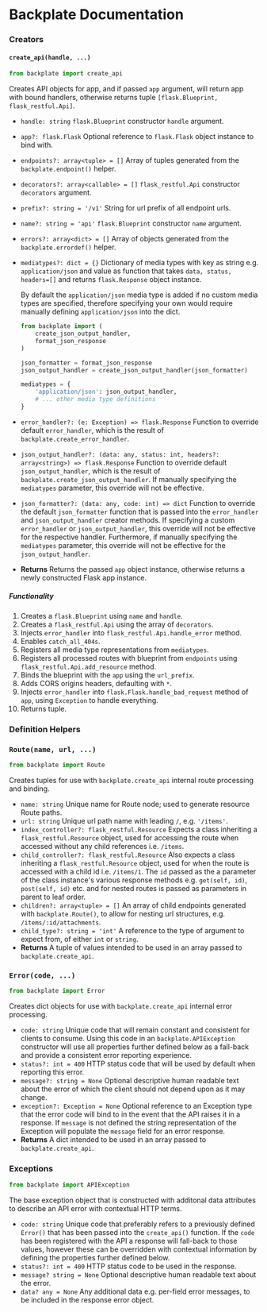 # Backplate Documentation

### Creators

#### `create_api(handle, ...)`

```python
from backplate import create_api
```

Creates API objects for app, and if passed `app` argument, will return app with bound handlers, otherwise returns tuple `[flask.Blueprint, flask_restful.Api]`.

- `handle: string`
  `flask.Blueprint` constructor `handle` argument.

- `app?: flask.Flask`
  Optional reference to `flask.Flask` object instance to bind with.

- `endpoints?: array<tuple> = []`
  Array of tuples generated from the `backplate.endpoint()` helper.

- `decorators?: array<callable> = []`
  `flask_restful.Api` constructor `decorators` argument.

- `prefix?: string = '/v1'`
  String for url prefix of all endpoint urls.

- `name?: string = 'api'`
  `flask.Blueprint` constructor `name` argument.

- `errors?: array<dict> = []`
  Array of objects generated from the `backplate.errordef()` helper.

- `mediatypes?: dict = {}`
  Dictionary of media types with key as string e.g. `application/json` and value as function that takes `data, status, headers=[]` and returns `flask.Response` object instance.

  By default the `application/json` media type is added if no custom media types are specified, therefore specifying your own would require manually defining `application/json` into the dict.

  ```python
  from backplate import (
      create_json_output_handler,
      format_json_response
  )

  json_formatter = format_json_response
  json_output_handler = create_json_output_handler(json_formatter)

  mediatypes = {
      'application/json': json_output_handler,
      # ... other media type definitions
  }
  ```

- `error_handler?: (e: Exception) => flask.Response`
  Function to override default `error_handler`, which is the result of `backplate.create_error_handler`.

- `json_output_handler?: (data: any, status: int, headers?: array<string>) => flask.Response`
  Function to override default `json_output_handler`, which is the result of `backplate.create_json_output_handler`. If manually specifying the `mediatypes` parameter, this override will not be effective.

- `json_formatter?: (data: any, code: int) => dict`
  Function to override the default `json_formatter` function that is passed into the `error_handler` and `json_output_handler` creator methods.
  If specifying a custom `error_handler` or `json_output_handler`, this override will not be effective for the respective handler. Furthermore, if manually specifying the `mediatypes` parameter, this override will not be effective for the `json_output_handler`.

- **Returns**
  Returns the passed `app` object instance, otherwise returns a newly constructed Flask app instance.



##### Functionality
1. Creates a `flask.Blueprint` using `name` and `handle`.
2. Creates a `flask_restful.Api` using the array of `decorators`.
3. Injects `error_handler` into `flask_restful.Api.handle_error` method.
4. Enables `catch_all_404s`.
5. Registers all media type representations from `mediatypes`.
6. Registers all processed routes with blueprint from `endpoints` using `flask_restful.Api.add_resource` method.
7. Binds the blueprint with the `app` using the `url_prefix`.
8. Adds CORS origins headers, defaulting with `*`.
9. Injects `error_handler` into `flask.Flask.handle_bad_request` method of `app`, using `Exception` to handle everything.
10. Returns tuple.



### Definition Helpers

### `Route(name, url, ...)`

```python
from backplate import Route
```

Creates tuples for use with `backplate.create_api` internal route processing and binding.

- `name: string`
  Unique name for Route node; used to generate resource Route paths.
- `url: string`
  Unique url path name with leading `/`, e.g. `'/items'`.
- `index_controller?: flask_restful.Resource`
  Expects a class inheriting a `flask_restful.Resource` object, used for accessing the route when accessed without any child references i.e. `/items`.
- `child_controller?: flask_restful.Resource`
  Also expects a class inheriting a `flask_restful.Resource` object, used for when the route is accessed with a child id i.e. `/items/1`.
  The `id` passed as the a parameter of the class instance's various response methods e.g. `get(self, id)`, `post(self, id)` etc. and for nested routes is passed as parameters in parent to leaf order.
- `children?: array<tuple> = []`
  An array of child endpoints generated with `backplate.Route()`, to allow for nesting url structures, e.g. `/items/:id/attachments`.
- `child_type?: string = 'int'`
  A reference to the type of argument to expect from, of either `int` or `string`.
- **Returns**
  A tuple of values intended to be used in an array passed to `backplate.create_api`.



### `Error(code, ...)`

```python
from backplate import Error
```

Creates dict objects for use with `backplate.create_api` internal error processing.

- `code: string`
  Unique code that will remain constant and consistent for clients to consume. Using this code in an `backplate.APIException` constructor will use all properties further defined below as a fall-back and provide a consistent error reporting experience.
- `status?: int = 400`
  HTTP status code that will be used by default when reporting this error.
- `message?: string = None`
  Optional descriptive human readable text about the error of which the client should not depend upon as it may change.
- `exception?: Exception = None`
  Optional reference to an Exception type that the error code will bind to in the event that the API raises it in a response. If `message` is not defined the string representation of the Exception will populate the `message` field for an error response.
- **Returns**
  A dict intended to be used in an array passed to `backplate.create_api`.



### Exceptions

```python
from backplate import APIException
```

The base exception object that is constructed with additonal data attributes to describe an API error with contextual HTTP terms.

- `code: string`
  Unique code that preferably refers to a previously defined `Error()` that has been passed into the `create_api()` function. If the `code` has been registered with the API a response will fall-back to those values, however these can be overridden with contextual information by defining the properties further defined below.
- `status?: int = 400`
  HTTP status code to be used in the response.
- `message? string = None`
  Optional descriptive human readable text about the error.
- `data? any = None`
  Any additional data e.g. per-field error messages, to be included in the response error object.


